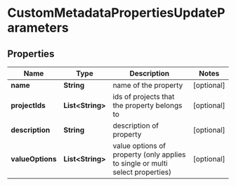 

# CustomMetadataPropertiesUpdateParameters

## Properties

Name | Type | Description | Notes
------------ | ------------- | ------------- | -------------
**name** | **String** | name of the property |  [optional]
**projectIds** | **List&lt;String&gt;** | ids of projects that the property belongs to |  [optional]
**description** | **String** | description of property |  [optional]
**valueOptions** | **List&lt;String&gt;** | value options of property (only applies to single or multi select properties) |  [optional]



